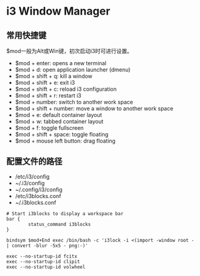 # i3 Window Manager

## 常用快捷键
$mod一般为Alt或Win键，初次启动i3时可进行设置。
* $mod + enter: opens a new terminal
* $mod + d: open application launcher (dmenu)
* $mod + shift + q: kill a window
* $mod + shift + e: exit i3
* $mod + shift + c: reload i3 configuration
* $mod + shift + r: restart i3
* $mod + number: switch to another work space
* $mod + shift + number: move a window to another work space
* $mod + e: default container layout
* $mod + w: tabbed container layout
* $mod + f: toggle fullscreen
* $mod + shift + space: toggle floating
* $mod + mouse left button: drag floating

## 配置文件的路径

* /etc/i3/config
* ~/.i3/config
* ~/.config/i3/config
* /etc/i3blocks.conf
* ~/.i3blocks.conf

```
# Start i3blocks to display a workspace bar
bar {
        status_command i3blocks
}

bindsym $mod+End exec /bin/bash -c 'i3lock -i <(import -window root - | convert -blur -5x5 - png:-)'

exec --no-startup-id fcitx
exec --no-startup-id clipit
exec --no-startup-id volwheel
```
